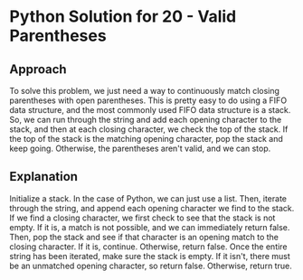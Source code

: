 # Python Solution for 20 - Valid Parentheses

## Approach

To solve this problem, we just need a way to continuously match closing
parentheses with open parentheses. This is pretty easy to do using a FIFO
data structure, and the most commonly used FIFO data structure is a stack.
So, we can run through the string and add each opening character to the stack,
and then at each closing character, we check the top of the stack. If the top of
the stack is the matching opening character, pop the stack and keep going.
Otherwise, the parentheses aren't valid, and we can stop.

## Explanation

Initialize a stack. In the case of Python, we can just use a list. Then, iterate
through the string, and append each opening character we find to the stack. If
we find a closing character, we first check to see that the stack is not empty.
If it is, a match is not possible, and we can immediately return false. Then,
pop the stack and see if that character is an opening match to the closing
character. If it is, continue. Otherwise, return false. Once the entire string
has been iterated, make sure the stack is empty. If it isn't, there must be an
unmatched opening character, so return false. Otherwise, return true.
